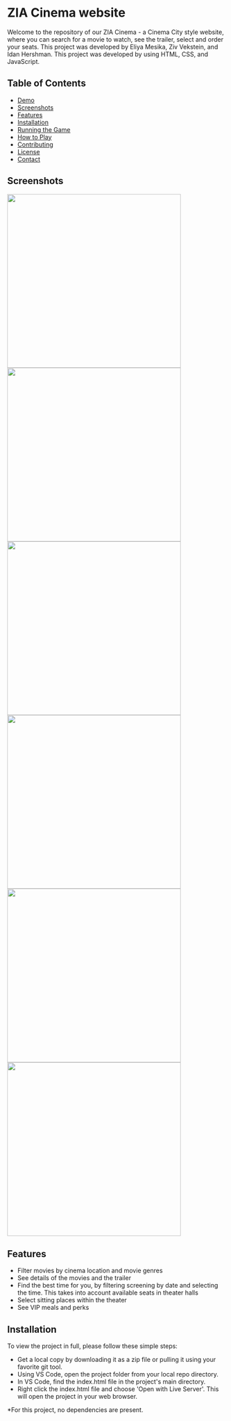 # ZIA Cinema website

Welcome to the repository of our ZIA Cinema - a Cinema City style website, where you can search for a movie to watch, see the trailer, select and order your seats. 
This project was developed by Eliya Mesika, Ziv Vekstein, and Idan Hershman.
This project was developed by using HTML, CSS, and JavaScript.

## Table of Contents

- [Demo](#demo)
- [Screenshots](#screenshots)
- [Features](#features)
- [Installation](#installation)
- [Running the Game](#running-the-game)
- [How to Play](#how-to-play)
- [Contributing](#contributing)
- [License](#license)
- [Contact](#contact)

## Screenshots
<img src="https://github.com/Ziv-Vek/Assets/blob/main/images/ZIA%20Cinema/screenshot-01.png" width="400px" /><img src="https://github.com/Ziv-Vek/Assets/blob/main/images/ZIA%20Cinema/screenshot-02.png" width="400px" />
<img src="https://github.com/Ziv-Vek/Assets/blob/main/images/ZIA%20Cinema/screenshot-03.png" width="400px" /><img src="https://github.com/Ziv-Vek/Assets/blob/main/images/ZIA%20Cinema/screenshot-04.png" width="400px" />
<img src="https://github.com/Ziv-Vek/Assets/blob/main/images/ZIA%20Cinema/screenshot-05.png" width="400px" /><img src="https://github.com/Ziv-Vek/Assets/blob/main/images/ZIA%20Cinema/screenshot-06.png" width="400px" />


## Features

- Filter movies by cinema location and movie genres
- See details of the movies and the trailer
- Find the best time for you, by filtering screening by date and selecting the time. This takes into account available seats in theater halls
- Select sitting places within the theater
- See VIP meals and perks

## Installation

To view the project in full, please follow these simple steps:
- Get a local copy by downloading it as a zip file or pulling it using your favorite git tool.
- Using VS Code, open the project folder from your local repo directory.
- In VS Code, find the index.html file in the project's main directory.
- Right click the index.html file and choose 'Open with Live Server'. This will open the project in your web browser.

*For this project, no dependencies are present.
